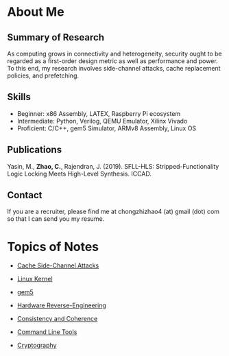 # About Me

## Summary of Research

As computing grows in connectivity and heterogeneity, security ought
to be regarded as a first-order design metric as well as performance
and power. To this end, my research involves side-channel attacks,
cache replacement policies, and prefetching.

## Skills

- Beginner: x86 Assembly, LATEX, Raspberry Pi ecosystem
- Intermediate: Python, Verilog, QEMU Emulator, Xilinx Vivado
- Proficient: C/C++, gem5 Simulator, ARMv8 Assembly, Linux OS

## Publications

Yasin, M., **Zhao, C.**, Rajendran, J. (2019). SFLL-HLS: Stripped-Functionality Logic Locking Meets High-Level Synthesis. ICCAD.

## Contact

If you are a recruiter, please find me at chongzhizhao4 (at) gmail (dot) com so that I can send you my resume.

# Topics of Notes

- [Cache Side-Channel Attacks](side_channel/contents.md)

- [Linux Kernel](linux/contents.md)

- [gem5](gem5/contents.md)

- [Hardware Reverse-Engineering](hw_reveng/contents.md)

- [Consistency and Coherence](coherence/contents.md)

- [Command Line Tools](tools/contents.md)

- [Cryptography](cryptography/contents.md)
